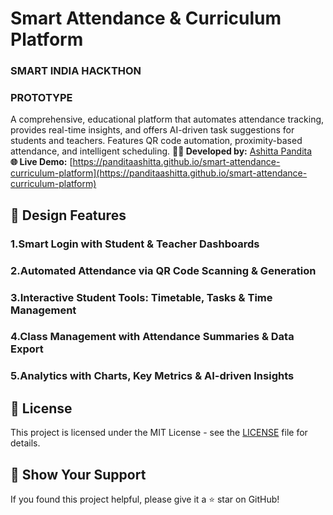 # Smart Attendance & Curriculum Platform
### SMART INDIA HACKTHON
### PROTOTYPE
A comprehensive, educational platform that automates attendance tracking, provides real-time insights, and offers AI-driven task suggestions for students and teachers. Features QR code automation, proximity-based attendance, and intelligent scheduling.
**👨‍💻 Developed by:** [Ashitta Pandita](https://github.com/panditaashitta)  
**🌐 Live Demo:** [https://panditaashitta.github.io/smart-attendance-curriculum-platform](https://panditaashitta.github.io/smart-attendance-curriculum-platform) 

## 🎨 Design Features
### 1.Smart Login with Student & Teacher Dashboards
### 2.Automated Attendance via QR Code Scanning & Generation
### 3.Interactive Student Tools: Timetable, Tasks & Time Management
### 4.Class Management with Attendance Summaries & Data Export
### 5.Analytics with Charts, Key Metrics & AI-driven Insights

## 📄 License
This project is licensed under the MIT License - see the [LICENSE](LICENSE) file for details.
## 🌟 Show Your Support
If you found this project helpful, please give it a ⭐ star on GitHub!


